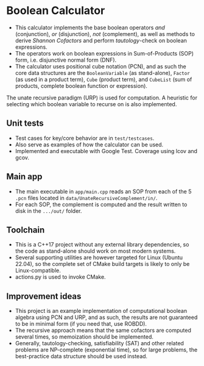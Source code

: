 # Boolean Calculator

- This calculator implements the base boolean operators _and_ (conjunction), _or_ (disjunction), _not_ (complement), as well as methods to derive _Shannon Cofactors_ and perform _tautology_-check on boolean expressions.
- The operators work on boolean expressions in Sum-of-Products (SOP) form, i.e. disjunctive normal form (DNF). 
- The calculator uses positional cube notation (PCN), and as such the core data structures are the `BooleanVariable` (as stand-alone), `Factor` (as used in a product term), `Cube` (product term), and `CubeList` (sum of products, complete boolean function or expression).

The unate recursive paradigm (URP) is used for computation. A heuristic for selecting which boolean variable to recurse on is also implemented.

## Unit tests
- Test cases for key/core behavior are in `test/testcases`.
- Also serve as examples of how the calculator can be used.
- Implemented and executable with Google Test. Coverage using lcov and gcov.

## Main app
- The main executable in `app/main.cpp` reads an SOP from each of the 5 `.pcn` files located in `data/UnateRecursiveComplement/in/`.
- For each SOP, the complement is computed and the result written to disk in the `.../out/` folder.

## Toolchain
- This is a C++17 project without any external library dependencies, so the code as stand-alone should work on most modern systems.
- Several supporting utilities are however targeted for Linux (Ubuntu 22.04), so the complete set of CMake build targets is likely to only be Linux-compatible.
- actions.py is used to invoke CMake.

## Improvement ideas

- This project is an example implementation of computational boolean algebra using PCN and URP, and as such, the results are not guaranteed to be in minimal form (if you need that, use ROBDD).
- The recursive approach means that the same cofactors are computed several times, so memoization should be implemented.
- Generally, tautology-checking, satisfiability (SAT) and other related problems are NP-complete (exponential time), so for large problems, the best-practice data structure should be used instead.
